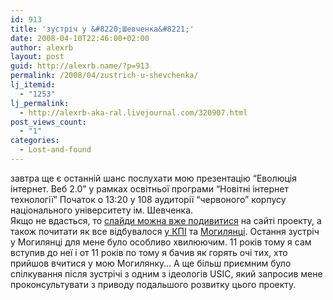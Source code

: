 ```yaml
---
id: 913
title: 'зустріч у &#8220;Шевченка&#8221;'
date: 2008-04-10T22:46:00+02:00
author: alexrb
layout: post
guid: http://alexrb.name/?p=913
permalink: /2008/04/zustrich-u-shevchenka/
lj_itemid:
  - "1253"
lj_permalink:
  - http://alexrb-aka-ral.livejournal.com/320907.html
post_views_count:
  - "1"
categories:
  - Lost-and-found
---
```

завтра ще є останній шанс послухати мою презентацію &#8220;Еволюція інтернет. Веб 2.0&#8221; у рамках освітньої програми &#8220;Новітні інтернет технології&#8221; Початок о 13:20 у 108 аудиторії &#8220;червоного&#8221; корпусу національного університету ім. Шевченка.  
Якщо не вдасться, то [слайди можна вже подивитися](http://www.proinet.org.ua/index.php/2008/04/10/slajdy-prezentatsiji-evolyutsiya-internet-scho-take-veb20/) на сайті проекту, а також почитати як все відбувалося [у КПІ](http://www.proinet.org.ua/index.php/2008/04/08/kpi-evolyutsiya-internet-scho-take-veb-20-foto-ta-slajdy/) та [Могилянці](http://www.proinet.org.ua/index.php/2008/04/10/vidbulasya-persha-prezentatsiya-v-mohylyantsi/). Остання зустріч у Могилянці для мене було особливо хвилюючим. 11 років тому я сам вступив до неї і от 11 років по тому я бачив як горять очі тих, хто прийшов вчитися у мою Могилянку&#8230; А ще більш приємним було спілкування після зустрічі з одним з ідеологів USIC, який запросив мене проконсультувати з приводу подальшого розвитку цього проекту.
